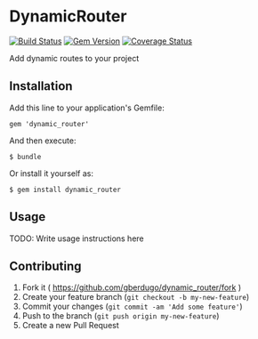 # DynamicRouter

[![Build Status](https://travis-ci.org/gberdugo/dynamic_router.png?branch=master)](https://travis-ci.org/gberdugo/dynamic_router) [![Gem Version](https://badge.fury.io/rb/dynamic_router.png)](http://badge.fury.io/rb/dynamic_router) [![Coverage Status](https://coveralls.io/repos/coyosoftware/dynamic_router/badge.png)](https://coveralls.io/r/coyosoftware/dynamic_router)

Add dynamic routes to your project

## Installation

Add this line to your application's Gemfile:

    gem 'dynamic_router'

And then execute:

    $ bundle

Or install it yourself as:

    $ gem install dynamic_router

## Usage

TODO: Write usage instructions here

## Contributing

1. Fork it ( https://github.com/gberdugo/dynamic_router/fork )
2. Create your feature branch (`git checkout -b my-new-feature`)
3. Commit your changes (`git commit -am 'Add some feature'`)
4. Push to the branch (`git push origin my-new-feature`)
5. Create a new Pull Request

